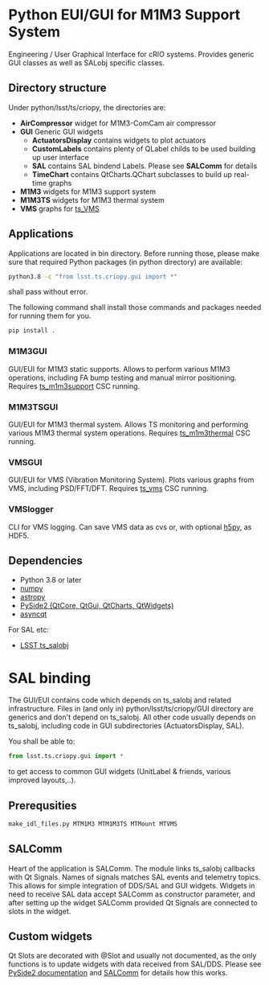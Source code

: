 # Python EUI/GUI for M1M3 Support System

Engineering / User Graphical Interface for cRIO systems. Provides generic GUI
classes as well as SALobj specific classes.

## Directory structure

Under python/lsst/ts/criopy, the directories are:

* __AirCompressor__ widget for M1M3-ComCam air compressor
* __GUI__ Generic GUI widgets
  * __ActuatorsDisplay__ contains widgets to plot actuators
  * __CustomLabels__ contains plenty of QLabel childs to be used building up user interface
  * __SAL__ contains SAL bindend Labels. Please see __SALComm__ for details
  * __TimeChart__ contains QtCharts.QChart subclasses to build up real-time graphs
* __M1M3__ widgets for M1M3 support system
* __M1M3TS__ widgets for M1M3 thermal system
* __VMS__ graphs for [ts_VMS](https://github.com/lsst-ts/ts_VMS)

## Applications

Applications are located in bin directory. Before running those, please make
sure that required Python packages (in python directory) are available:

```bash
python3.8 -c "from lsst.ts.criopy.gui import *"
```

shall pass without error.

The following command shall install those commands and packages needed for
running them for you.

```bash
pip install .
```

### M1M3GUI 

GUI/EUI for M1M3 static supports. Allows to perform various M1M3 operations,
including FA bump testing and manual mirror positioning. Requires
[ts_m1m3support](https://github.com/lsst-ts/ts_m1m3support) CSC running.

### M1M3TSGUI

GUI/EUI for M1M3 thermal system. Allows TS monitoring and performing various
M1M3 thermal system operations. Requires
[ts_m1m3thermal](https://github.com/lsst-ts/ts_m1m3thermal) CSC running.

### VMSGUI

GUI/EUI for VMS (Vibration Monitoring System). Plots various graphs from VMS,
including PSD/FFT/DFT. Requires [ts_vms](https://github.com/lsst-ts/ts_vms) CSC
running.

### VMSlogger

CLI for VMS logging. Can save VMS data as cvs or, with optional
[h5py](https://www.h5py.org/), as HDF5.

## Dependencies

* Python 3.8 or later
* [numpy](https://numpy.org)
* [astropy](https://astropy.org)
* [PySide2 (QtCore, QtGui, QtCharts, QtWidgets)](https://pypi.org/project/PySide2)
* [asyncqt](https://pypi.org/project/asyncqt)

For SAL etc:

* [LSST ts_salobj](https://github.com/lsst-ts/ts_salobj)


# SAL binding

The GUI/EUI contains code which depends on ts\_salobj and related
infrastructure. Files in (and only in) python/lsst/ts/criopy/GUI directory are
generics and don't depend on ts\_salobj. All other code usually depends on
ts\_salobj, including code in GUI subdirectories (ActuatorsDisplay, SAL).

You shall be able to:

```python
from lsst.ts.criopy.gui import *
```

to get access to common GUI widgets (UnitLabel & friends, various improved
layouts,..).


## Prerequsities

```bash
make_idl_files.py MTM1M3 MTM1M3TS MTMount MTVMS
```

## SALComm

Heart of the application is SALComm. The module links ts_salobj callbacks with
Qt Signals. Names of signals matches SAL events and telemetry topics. This
allows for simple integration of DDS/SAL and GUI widgets. Widgets in need to
receive SAL data accept SALComm as constructor parameter, and after setting up
the widget SALComm provided Qt Signals are connected to slots in the widget.

## Custom widgets

Qt Slots are decorated with @Slot and usually not documented, as the only
functions is to update widgets with data received from SAL/DDS. Please see
[PySide2 documentation](https://wiki.qt.io/Qt_for_Python_Signals_and_Slots) and
[SALComm](tree/main/python/lsst/ts/criopy/SALComm/MetaSAL.py) for details how
this works.
